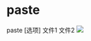 # paste

paste \[选项\] 文件1 文件2 ![](https://github.com/panxin30/Mynotes/tree/1986ff6ffc35bb146393d904efe7fc87a8b6a21b/笔记/images/screenshot_1551856396874.png)

